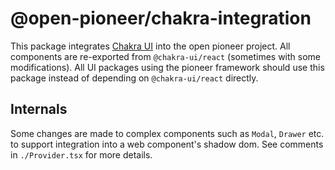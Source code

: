 # @open-pioneer/chakra-integration

This package integrates [Chakra UI](https://chakra-ui.com/) into the open pioneer project.
All components are re-exported from `@chakra-ui/react` (sometimes with some modifications).
All UI packages using the pioneer framework should use this package instead of depending on `@chakra-ui/react` directly.

## Internals

Some changes are made to complex components such as `Modal`, `Drawer` etc. to support integration
into a web component's shadow dom.
See comments in `./Provider.tsx` for more details.

